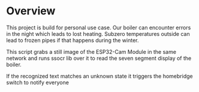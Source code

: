 # Overview
This project is build for personal use case.
Our boiler can encounter errors in the night which leads to lost heating.
Subzero temperatures outside can lead to frozen pipes if that happens during the winter.

This script grabs a still image of the ESP32-Cam Module in the same network
and runs ssocr lib over it to read the seven segment display of the boiler.

If the recognized text matches an unknown state it triggers the homebridge switch to notify everyone
